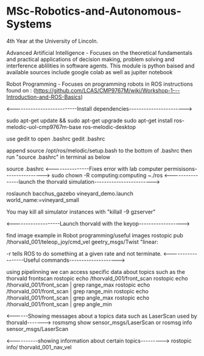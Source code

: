 # MSc-Robotics-and-Autonomous-Systems
4th Year at the University of Lincoln.

Advanced Artificial Intelligence - Focuses on the theoretical fundamentals and practical applications of decision making, problem solving and interference ablilities in software agents. This module is python baised and available sources include google colab as well as jupiter notebook

Robot Programming - Focuses on programming robots in ROS
instructions found on : (https://github.com/LCAS/CMP9767M/wiki/Workshop-1---Introduction-and-ROS-Basics)

<--------------------------Install dependencies----------------------->

sudo apt-get update && sudo apt-get upgrade
sudo apt-get install ros-melodic-uol-cmp9767m-base ros-melodic-desktop

use gedit to open .bashrc
gedit .bashrc

append source /opt/ros/melodic/setup.bash to the bottom of .bashrc
then run "source .bashrc" in terminal as below

source .bashrc
<---------------Fixes error with lab computer permisisons---------------->
sudo chown -R computing:computing ~./ros
<----------------launch the thorvald simulation------------------------>

roslaunch bacchus_gazebo vineyard_demo.launch world_name:=vineyard_small

You may kill all simulator instances with "killall -9 gzserver"

<-------------------Launch thorvald with the keyop------------------>

find image example in Robot programming/useful images
rostopic pub /thorvald_001/teleop_joy/cmd_vel geetry_msgs/Twist "linear:

-r tells ROS to do something at a given rate and not terminate.
<------------------Useful commands-------------------->

using pipelinning we can access specific data about topics such as the thorvald frontscan
rostopic echo /thorvald_001/front_scan
rostopic echo /thorvald_001/front_scan | grep range_max
rostopic echo /thorvald_001/front_scan | grep range_min
rostopic echo /thorvald_001/front_scan | grep angle_max
rostopic echo /thorvald_001/front_scan | grep angle_min

<------Showing messages about a topics data such as LaserScan used by thorvald------->
rosmsmg show sensor_msgs/LaserScan or rosmsg info sensor_msgs/LaserScan

<----------showing information about certain topics--------->
rostopic info/ thorvald_001_nav_vel

